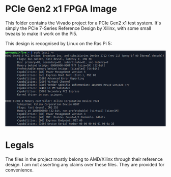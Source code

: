 # PCIe Gen2 x1 FPGA Image

This folder contains the Vivado project for a PCIe Gen2 x1 test system. It's simply the PCIe 7-Series Reference Design by Xilinx, with some small tweaks to make it work on the Pi5.

This design is recognised by Linux on the Ras Pi 5:

![Linux on Pi5 Showing FPGA via PCIe](pi5_showing_pcie.png)

# Legals

The files in the project mostly belong to AMD/Xilinx through their reference design. I am not asserting any claims over these files. They are provided for convenience.